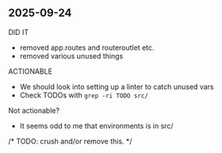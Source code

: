 2025-09-24
----
DID IT
- removed app.routes and routeroutlet etc.
- removed various unused things

ACTIONABLE
- We should look into setting up a linter to catch unused vars
- Check TODOs with `grep -ri TODO src/`

Not actionable?
- It seems odd to me that environments is in src/


/* TODO: crush and/or remove this. */